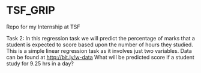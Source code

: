 # TSF_GRIP
Repo for my Internship at TSF


Task 2: 
In this regression task we will predict the percentage of marks that a student is expected to score based upon the number of hours they studied. This is a simple linear regression task as it involves just two variables.
Data can be found at http://bit.ly/w-data
What will be predicted score if a student study for 9.25 hrs in a
day?
